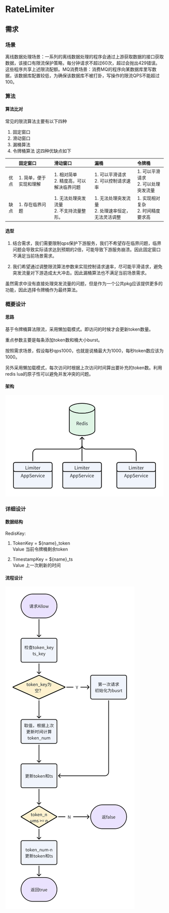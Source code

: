 # RateLimiter 

## 需求

### 场景​
离线数据处理场景：一系列的离线数据处理的程序会通过上游获取数据的接口获取数据，该接口有限流保护策略，每分钟请求不超过60次，超过会抛出429错误。这些程序共享上述限流配额。​
MQ消费场景：消费MQ的程序向某数据库里写数据，该数据库配置较低，为确保该数据库不被打卦，写操作的限流QPS不能超过100。​

### 算法

####  算法比对
常见的限流算法主要有以下四种
1. 固定窗口
2. 滑动窗口
3. 漏桶算法
4. 令牌桶算法
这四种优缺点如下

|       |固定窗口 |滑动窗口 |漏桶 |令牌桶 |
| :----:| :---- | :---- |:---- |:---- |
| 优点 | 1. 简单，便于实现和理解 | 1. 相对简单</br> 2. 精度高，可以解决临界问题 | 1. 可以平滑请求</br>2. 可以控制请求速率|1. 可以平滑请求</br>2. 可以处理突发流量 |
| 缺点 | 1. 存在临界问题 | 1. 无法处理突发流量</br>2. 不支持流量整形。 |1. 无法处理突发流量<br>2. 处理速率恒定，无法灵活调整 |1. 实现相对复杂</br>2. 时间精度要求高 |

#### 选型

1. 结合需求，我们需要限制qps保护下游服务，我们不希望存在临界问题，临界问题会导致实际请求达到预期的2倍，可能导致下游服务崩溃。因此固定窗口不满足当前场景需求。
   
2. 我们希望通过调整限流算法参数来实现控制请求速率，尽可能平滑请求，避免突发流量对下游造成太大冲击。因此漏桶算法也不满足当前场景需求。

虽然需求中没有直接处理突发流量的问题，但是作为一个公共pkg应该提供更多的功能，因此选择令牌桶作为最终算法。

### 概要设计

#### 思路

基于令牌桶算法限流，采用懒加载模式。即访问的时候才会更新token数量。

重点参数主要是每条添加token数和桶大小burst。

按照需求场景，假设每秒qps1000，也就是说桶最大为1000，每秒token数应该为1000。

另外采用懒加载模式，每次访问时根据上次访问时间算出要补充的token数。利用redis lua的原子性可以避免并发冲突的问题。


#### 架构
![Arch](./images/arch.png "arch")

### 详细设计

#### 数据结构

RedisKey: 

1. TokenKey = ${name}_token</br> 
    Value 当前令牌桶剩余token

2. TimestampKey = ${name}_ts</br>
Value 上一次刷新的时间

#### 流程设计
![reverse](./images/redis_reverse_flowchart.png "reverse")


